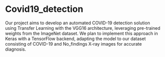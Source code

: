 # Covid19_detection
Our project aims to develop an automated COVID-19 detection solution using Transfer Learning with the VGG16 architecture, leveraging pre-trained weights from the ImageNet dataset. We plan to implement this approach in Keras with a TensorFlow backend, adapting the model to our dataset consisting of COVID-19 and No_findings X-ray images for accurate diagnosis.
